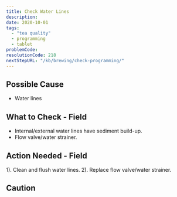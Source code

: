 ```yaml
---
title: Check Water Lines
description:
date: 2020-10-01
tags:
  - "tea quality"
  - programming
  - tablet
problemCode: 
resolutionCode: 218
nextStepURL: "/kb/brewing/check-programming/"
---
```

## Possible Cause

- Water lines

## What to Check - Field

- Internal/external water lines have sediment build-up.
- Flow valve/water strainer.

## Action Needed - Field

1). Clean and flush water lines.
2). Replace flow valve/water strainer.

## Caution
